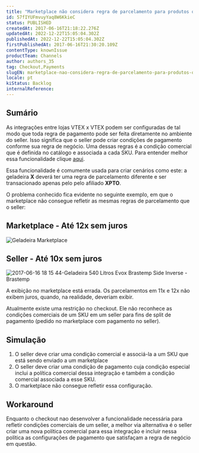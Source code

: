 ```yaml
---
title: "Marketplace não considera regra de parcelamento para produtos que possuem condição comercial no seller"
id: 57fIYUFmvuyYaq8W6KkieC
status: PUBLISHED
createdAt: 2017-06-16T21:18:22.276Z
updatedAt: 2022-12-22T15:05:04.302Z
publishedAt: 2022-12-22T15:05:04.302Z
firstPublishedAt: 2017-06-16T21:30:20.109Z
contentType: knownIssue
productTeam: Channels
author: authors_35
tag: Checkout,Payments
slugEN: marketplace-nao-considera-regra-de-parcelamento-para-produtos-que-possuem
locale: pt
kiStatus: Backlog
internalReference: 
---
```


## Sumário

As integrações entre lojas VTEX x VTEX podem ser configuradas de tal modo que toda regra de pagamento pode ser feita diretamente no ambiente do seller. Isso significa que o seller pode criar condições de pagamento conforme sua regra de negócio. Uma dessas regras é a condição comercial que é definida no catálogo e associada a cada SKU. Para entender melhor essa funcionalidade clique [aqui](http://help.vtex.com/pt/tutorial/como-cadastrar-condicao-comercial).

Essa funcionalidade é comumente usada para criar cenários como este: a geladeira **X** deverá ter uma regra de parcelamento diferente e ser transacionado apenas pelo pelo afiliado **XPTO**.

O problema conhecido fica evidente no seguinte exemplo, em que o marketplace não consegue refletir as mesmas regras de parcelamento que o seller:

## Marketplace - Até 12x sem juros
![Geladeira Marketplace](//images.contentful.com/alneenqid6w5/c7CtSlVToIIQScyiM4AiS/e9f1415ccbe79d8fe34af8e9901b6570/Geladeira_Marketplace.png)

## Seller - Até 10x sem juros
![2017-06-16 18 15 44-Geladeira 540 Litros Evox Brastemp Side Inverse - Brastemp](//images.contentful.com/alneenqid6w5/6HZs1prIVaUsOYCWeEMG8U/169a380f8e4c43cd0c644d280da0d126/2017-06-16_18_15_44-Geladeira_540_Litros_Evox_Brastemp_Side_Inverse_-_Brastemp.png)

A exibição no marketplace está errada. Os parcelamentos em 11x e 12x não exibem juros, quando, na realidade, deveriam exibir.

Atualmente existe uma restrição no checkout. Ele não reconhece as condições comerciais de um SKU em um seller para fins de split de pagamento (pedido no marketplace com pagamento no seller).

## Simulação

1. O seller deve criar uma condição comercial e associá-la a um SKU que está sendo enviado a um marketplace
2. O seller deve criar uma condição de pagamento cuja condição especial inclui a política comercial dessa integração e também a condição comercial associada a esse SKU.
3. O marketplace não consegue refletir essa configuração.

## Workaround

Enquanto o checkout nao desenvolver a funcionalidade necessária para refletir condições comerciais de um seller, a melhor via alternativa é o seller criar uma nova política comercial para essa integração e incluir nessa política as configurações de pagamento que satisfaçam a regra de negócio em questão.

